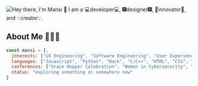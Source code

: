 ![Hey there, I'm Mansi 👋 I am a 💻developer💻, 🎆designer🎆, 🚀innovator🚀, and 💡creator💡.](./wide_intro.gif)

## About Me 👩🏽‍💻
```js
const mansi = {,
  interests: ["UX Engineering", "Software Engineering", "User Experience Design"],
  languages: ["Javascript", "Python", "Hack", "C/C++", "HTML", "CSS", "Unity"],
  conferences: ["Grace Hopper Celebration", "Women in Cybersecurity", "Google Cloud Next", "AWS re:Invent", "Google I/O"],
  status: "exploring something or somewhere new"
}
```
